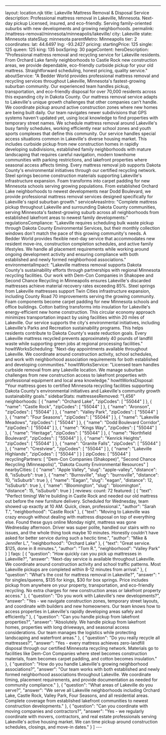 ---
layout: location.njk
title: Lakeville Mattress Removal & Disposal Service
description: Professional mattress removal in Lakeville, Minnesota. Next-day pickup Licensed, insured, and eco-friendly. Serving family-oriented suburbs with new developments and growing neighborhoods.
permalink: /mattress-removal/minnesota/minneapolis/lakeville/
city: Lakeville state: Minnesota stateSlug: minnesota parentMetro: Minneapolis tier: 2 coordinates: lat: 44.6497 lng: -93.2427 pricing: startingPrice: 125 single: 125 queen: 125 king: 135 boxSpring: 30 pageContent: heroDescription: "Professional mattress removal and recycling service for Lakeville residents. From Orchard Lake family neighborhoods to Castle Rock new construction areas, we provide dependable, eco-friendly curbside pickup for your old mattress. Straightforward scheduling, honest pricing, quality service." aboutService: "A Bedder World provides professional mattress removal and recycling services throughout Lakeville, Minnesota's fastest-growing suburban community. Our experienced team handles pickup, transportation, and eco-friendly disposal for over 70,000 residents across this expanding city in Dakota County. Our mattress removal service adapts to Lakeville's unique growth challenges that other companies can't handle. We coordinate pickup around active construction zones where new homes are being built daily. Our team navigates newer subdivisions that GPS systems haven't updated yet, using local knowledge to find properties with temporary street names. We schedule mattress removal around Lakeville's busy family schedules, working efficiently near school zones and youth sports complexes that define this community. Our service handles special access situations common in Lakeville's diverse housing market. This includes curbside pickup from new construction homes in rapidly developing subdivisions, established family neighborhoods with mature landscaping that requires careful navigation, modern townhome communities with parking restrictions, and lakefront properties where seasonal access affects timing. Every mattress removal job supports Dakota County's environmental initiatives through our certified recycling network. Steel springs become construction materials supporting Lakeville's infrastructure expansion. Foam transforms into carpet padding for new Minnesota schools serving growing populations. From established Orchard Lake neighborhoods to newest developments near Dodd Boulevard, we provide professional mattress removal services designed specifically for Lakeville's rapid suburban growth." serviceAreasIntro: "Complete mattress pickup throughout Lakeville and surrounding Dakota County communities, serving Minnesota's fastest-growing suburb across all neighborhoods from established lakefront areas to newest family developments:" regulationsCompliance: "Lakeville requires scheduling bulk waste pickup through Dakota County Environmental Services, but their monthly collection windows don't match the pace of this growing community's needs. A Bedder World provides flexible next-day service that accommodates new resident move-ins, construction completion schedules, and active family lifestyles. We handle all placement requirements while working around ongoing development activity and ensuring compliance with both established and newly formed neighborhood associations." environmentalImpact: "Lakeville mattress removal supports Dakota County's sustainability efforts through partnerships with regional Minnesota recycling facilities. Our work with Dem-Con Companies in Shakopee and Second Chance Recycling in Minneapolis ensures Lakeville's discarded mattresses achieve material recovery rates exceeding 85%. Steel springs from Lakeville mattresses support Twin Cities infrastructure expansion, including County Road 70 improvements serving the growing community. Foam components become carpet padding for new Minnesota schools and office buildings. Cotton batting transforms into insulation for Lakeville's energy-efficient new home construction. This circular economy approach minimizes transportation impact by using facilities within 20 miles of Lakeville. Our service supports the city's environmental initiatives, including Lakeville's Parks and Recreation sustainability programs. This helps residents contribute to Dakota County's waste reduction goals. Every Lakeville mattress recycled prevents approximately 40 pounds of landfill waste while supporting green jobs at regional processing facilities." howItWorksScheduling: "Next-day appointments available throughout Lakeville. We coordinate around construction activity, school schedules, and work with neighborhood association requirements for both established and developing communities." howItWorksService: "Licensed team handles curbside removal from any Lakeville location. We manage suburban challenges from new construction access to lakefront properties with professional equipment and local area knowledge." howItWorksDisposal: "Your mattress goes to certified Minnesota recycling facilities supporting Dakota County's environmental initiatives and Lakeville's community growth sustainability goals." sidebarStats: mattressesRemoved: "1,456" neighborhoods: [ { "name": "Orchard Lake", "zipCodes": [ "55044" ] }, { "name": "Castle Rock", "zipCodes": [ "55044" ] }, { "name": "Aronson", "zipCodes": [ "55044" ] }, { "name": "Valley Park", "zipCodes": [ "55044" ] }, { "name": "Four Seasons", "zipCodes": [ "55044" ] }, { "name": "Lakeville Meadows", "zipCodes": [ "55044" ] }, { "name": "Dodd Boulevard Corridor", "zipCodes": [ "55044" ] }, { "name": "Kings Way", "zipCodes": [ "55044" ] }, { "name": "Heritage", "zipCodes": [ "55044" ] }, { "name": "Northfield Boulevard", "zipCodes": [ "55044" ] }, { "name": "Kenrick Heights", "zipCodes": [ "55044" ] }, { "name": "Granite Falls", "zipCodes": [ "55044" ] }, { "name": "Crestview", "zipCodes": [ "55044" ] }, { "name": "Lakeville Highlands", "zipCodes": [ "55044" ] } ] zipCodes: [ "55044" ] recyclingPartners: [ "Dem-Con Companies (Shakopee)", "Second Chance Recycling (Minneapolis)", "Dakota County Environmental Resources" ] nearbyCities: [ { "name": "Apple Valley", "slug": "apple-valley", "distance": 8, "isSuburb": true }, { "name": "Burnsville", "slug": "burnsville", "distance": 10, "isSuburb": true }, { "name": "Eagan", "slug": "eagan", "distance": 12, "isSuburb": true }, { "name": "Bloomington", "slug": "bloomington", "distance": 15, "isSuburb": true } ] reviews: count: 72 featured: [ { "text": "Perfect timing! We're building in Castle Rock and needed our old mattress out before the new furniture delivery. Scheduled for Wednesday, team showed up exactly at 10 AM. Quick, clean, professional.", "author": "Sarah T.", "neighborhood": "Castle Rock" }, { "text": "Moving to Lakeville was crazy enough without dealing with mattress disposal on top of everything else. Found these guys online Monday night, mattress was gone Wednesday afternoon. Driver was super polite, handled our stairs with no issues, and the whole thing took maybe 10 minutes. Honestly couldn't have asked for better service during such a hectic time.", "author": "Mike & Jennifer L.", "neighborhood": "Orchard Lake" }, { "text": "Great service. $125, done in 8 minutes.", "author": "Tom R.", "neighborhood": "Valley Park" } ] faqs: [ { "question": "How quickly can you pick up mattresses in Lakeville?", "answer": "Next-day service is available throughout Lakeville. We coordinate around construction activity and school traffic patterns. Most Lakeville pickups are completed within 8-12 minutes from arrival." }, { "question": "What's the cost for mattress removal in Lakeville?", "answer": " for singles/queens, $135 for kings, $30 for box springs. Price includes pickup from anywhere on your property, transportation, and eco-friendly recycling. No extra charges for new construction areas or lakefront property access." }, { "question": "Do you work with Lakeville's new developments?", "answer": "Yes - we navigate construction zones, temporary street layouts, and coordinate with builders and new homeowners. Our team knows how to access properties in Lakeville's rapidly developing areas safely and efficiently." }, { "question": "Can you handle pickup from lakefront properties?", "answer": "Absolutely. We handle pickup from lakefront homes, properties with long driveways, and seasonal access considerations. Our team manages the logistics while protecting landscaping and waterfront areas." }, { "question": "Do you really recycle all mattresses?", "answer": "Yes - every mattress achieves zero-landfill disposal through our certified Minnesota recycling network. Materials go to facilities like Dem-Con Companies where steel becomes construction materials, foam becomes carpet padding, and cotton becomes insulation." }, { "question": "How do you handle Lakeville's growing neighborhood associations?", "answer": "Our team works with both established and newly formed neighborhood associations throughout Lakeville. We coordinate timing, placement requirements, and provide documentation as needed for community compliance." }, { "question": "What areas of Lakeville do you serve?", "answer": "We serve all Lakeville neighborhoods including Orchard Lake, Castle Rock, Valley Park, Four Seasons, and all residential areas. Complete coverage from established lakefront communities to newest construction developments." }, { "question": "Can you coordinate with moving companies and contractors?", "answer": "Yes - we regularly coordinate with movers, contractors, and real estate professionals serving Lakeville's active housing market. We can time pickup around construction schedules, closings, and move-in dates." } ] ---